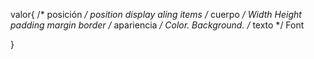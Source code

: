 valor{
           /* posición */
    position
    display
    aling items
        /* cuerpo */
    Width
    Height
    padding
    margin
    border
        /* apariencia */
    Color.
    Background.
        /* texto */
    Font

}